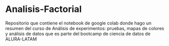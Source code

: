 # Analisis-Factorial
Repositorio que contiene el notebook de google colab donde hago un resumen del curso de Análisis de experimentos: pruebas, mapas de colores y análisis de datos que es parte del bootcamp de ciencia de datos de ALURA-LATAM
